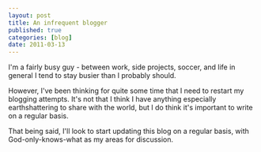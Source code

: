 ```yaml
---
layout: post
title: An infrequent blogger
published: true
categories: [blog]
date: 2011-03-13
---
```


I'm a fairly busy guy - between work, side projects, soccer, and life in general I tend to stay busier than I probably should.

However, I've been thinking for quite some time that I need to restart my blogging attempts. It's not that I think I have anything especially earthshattering to share with the world, but I do think it's important to write on a regular basis.

That being said, I'll look to start updating this blog on a regular basis, with God-only-knows-what as my areas for discussion.
